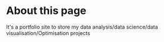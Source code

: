 # About this page

It's a portfolio site to store my data analysis/data science/data visualisation/Optimisation projects

